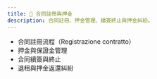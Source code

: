 ```yaml
---
title: 📝 合同註冊與押金
description: 合同註冊、押金管理、續簽終止與押金糾紛。
---
```


- 合同註冊流程（Registrazione contratto）
- 押金與保證金管理
- 合同續簽與終止
- 退租與押金返還糾紛
